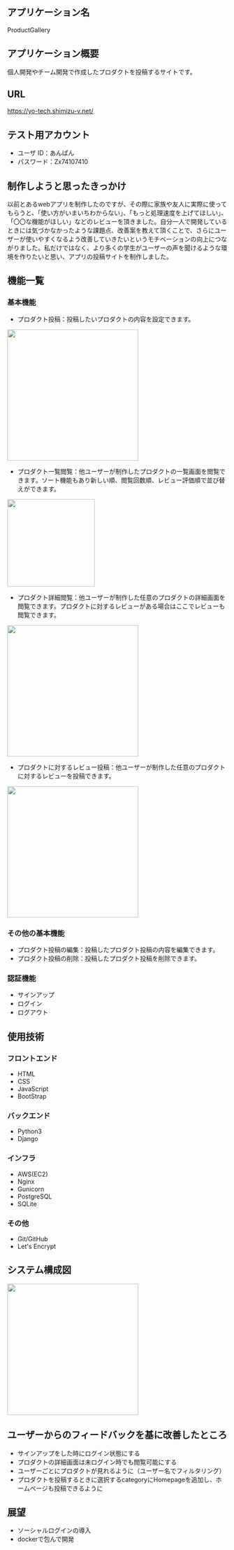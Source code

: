 ## アプリケーション名
ProductGallery
## アプリケーション概要
個人開発やチーム開発で作成したプロダクトを投稿するサイトです。
## URL
https://yo-tech.shimizu-v.net/
## テスト用アカウント
- ユーザ ID：あんぱん
- パスワード：Zx74107410

## 制作しようと思ったきっかけ
以前とあるwebアプリを制作したのですが、その際に家族や友人に実際に使ってもらうと、「使い方がいまいちわからない」、「もっと処理速度を上げてほしい」、「〇〇な機能がほしい」などのレビューを頂きました。自分一人で開発しているときには気づかなかったような課題点、改善案を教えて頂くことで、さらにユーザーが使いやすくなるよう改善していきたいというモチベーションの向上につながりました。私だけではなく、より多くの学生がユーザーの声を聞けるような環境を作りたいと思い、アプリの投稿サイトを制作しました。

## 機能一覧
### 基本機能
- プロダクト投稿：投稿したいプロダクトの内容を設定できます。  
<img src="https://github.com/komekopan2/productgallery2.0/assets/103621657/e5ddc31b-1f89-480d-a393-c2fd6d3d1c0e" height="300px">

- プロダクト一覧閲覧：他ユーザーが制作したプロダクトの一覧画面を閲覧できます。ソート機能もあり新しい順、閲覧回数順、レビュー評価順で並び替えができます。  
<img src="https://github.com/komekopan2/productgallery2.0/assets/103621657/b8f94992-6f56-4e62-8f7a-28c609110bd3" height="200px">

- プロダクト詳細閲覧：他ユーザーが制作した任意のプロダクトの詳細画面を閲覧できます。プロダクトに対するレビューがある場合はここでレビューも閲覧できます。  
<img src="https://github.com/komekopan2/productgallery2.0/assets/103621657/3b93a654-62b0-4830-804d-ae3e76968ccf" height="300px">

- プロダクトに対するレビュー投稿：他ユーザーが制作した任意のプロダクトに対するレビューを投稿できます。  
<img src="https://github.com/komekopan2/productgallery2.0/assets/103621657/cd27510c-8c1d-4c7d-890d-6c46bc7eb6a0" height="300px">

### その他の基本機能
- プロダクト投稿の編集：投稿したプロダクト投稿の内容を編集できます。
- プロダクト投稿の削除：投稿したプロダクト投稿を削除できます。
### 認証機能
- サインアップ
- ログイン
- ログアウト

## 使用技術
### フロントエンド
- HTML
- CSS
- JavaScript
- BootStrap

### バックエンド
- Python3
- Django

### インフラ
- AWS(EC2)
- Nginx
- Gunicorn
- PostgreSQL
- SQLite

### その他
- Git/GitHub
- Let's Encrypt

## システム構成図
<img src="https://github.com/komekopan2/productgallery2.0/assets/103621657/246591e5-be66-4522-b1d4-ca131da08e09" height="300px">

## ユーザーからのフィードバックを基に改善したところ
- サインアップをした時にログイン状態にする
- プロダクトの詳細画面は未ログイン時でも閲覧可能にする
- ユーザーごとにプロダクトが見れるように（ユーザー名でフィルタリング）
- プロダクトを投稿するときに選択するcategoryにHomepageを追加し、ホームページも投稿できるように

## 展望
- ソーシャルログインの導入
- dockerで包んで開発